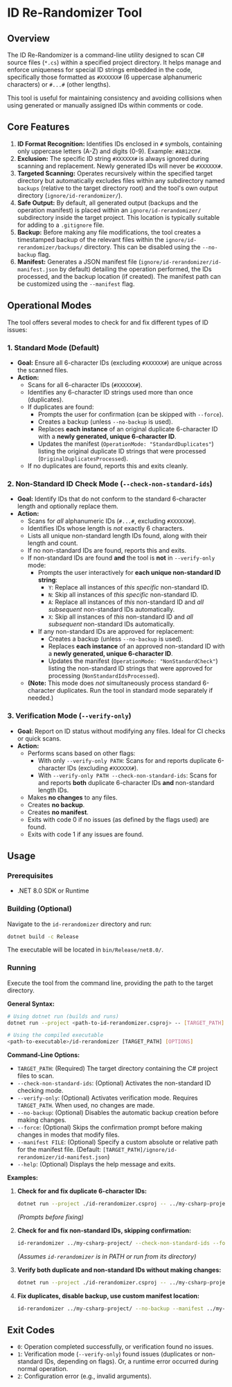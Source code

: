 # ID Re-Randomizer Tool

## Overview

The ID Re-Randomizer is a command-line utility designed to scan C# source files (`*.cs`) within a specified project directory. It helps manage and enforce uniqueness for special ID strings embedded in the code, specifically those formatted as `#XXXXXX#` (6 uppercase alphanumeric characters) or `#...#` (other lengths).

This tool is useful for maintaining consistency and avoiding collisions when using generated or manually assigned IDs within comments or code.

## Core Features

1.  **ID Format Recognition:** Identifies IDs enclosed in `#` symbols, containing only uppercase letters (A-Z) and digits (0-9). Example: `#AB12CD#`.
2.  **Exclusion:** The specific ID string `#XXXXXX#` is always ignored during scanning and replacement. Newly generated IDs will never be `#XXXXXX#`.
3.  **Targeted Scanning:** Operates recursively within the specified target directory but automatically excludes files within any subdirectory named `backups` (relative to the target directory root) and the tool's own output directory (`ignore/id-rerandomizer/`).
4.  **Safe Output:** By default, all generated output (backups and the operation manifest) is placed within an `ignore/id-rerandomizer/` subdirectory inside the target project. This location is typically suitable for adding to a `.gitignore` file.
5.  **Backup:** Before making any file modifications, the tool creates a timestamped backup of the relevant files within the `ignore/id-rerandomizer/backups/` directory. This can be disabled using the `--no-backup` flag.
6.  **Manifest:** Generates a JSON manifest file (`ignore/id-rerandomizer/id-manifest.json` by default) detailing the operation performed, the IDs processed, and the backup location (if created). The manifest path can be customized using the `--manifest` flag.

## Operational Modes

The tool offers several modes to check for and fix different types of ID issues:

### 1. Standard Mode (Default)

*   **Goal:** Ensure all 6-character IDs (excluding `#XXXXXX#`) are unique across the scanned files.
*   **Action:**
    *   Scans for all 6-character IDs (`#XXXXXX#`).
    *   Identifies any 6-character ID strings used more than once (duplicates).
    *   If duplicates are found:
        *   Prompts the user for confirmation (can be skipped with `--force`).
        *   Creates a backup (unless `--no-backup` is used).
        *   Replaces **each instance** of an original duplicate 6-character ID with a **newly generated, unique 6-character ID**.
        *   Updates the manifest (`OperationMode: "StandardDuplicates"`) listing the original duplicate ID strings that were processed (`OriginalDuplicatesProcessed`).
    *   If no duplicates are found, reports this and exits cleanly.

### 2. Non-Standard ID Check Mode (`--check-non-standard-ids`)

*   **Goal:** Identify IDs that do not conform to the standard 6-character length and optionally replace them.
*   **Action:**
    *   Scans for *all* alphanumeric IDs (`#...#`, excluding `#XXXXXX#`).
    *   Identifies IDs whose length is *not* exactly 6 characters.
    *   Lists all unique non-standard length IDs found, along with their length and count.
    *   If no non-standard IDs are found, reports this and exits.
    *   If non-standard IDs are found **and** the tool is **not** in `--verify-only` mode:
        *   Prompts the user interactively for **each unique non-standard ID string**:
            *   `Y`: Replace all instances of *this specific* non-standard ID.
            *   `N`: Skip all instances of *this specific* non-standard ID.
            *   `A`: Replace all instances of *this* non-standard ID and *all subsequent* non-standard IDs automatically.
            *   `X`: Skip all instances of *this* non-standard ID and *all subsequent* non-standard IDs automatically.
        *   If any non-standard IDs are approved for replacement:
            *   Creates a backup (unless `--no-backup` is used).
            *   Replaces **each instance** of an approved non-standard ID with a **newly generated, unique 6-character ID**.
            *   Updates the manifest (`OperationMode: "NonStandardCheck"`) listing the non-standard ID strings that were approved for processing (`NonStandardIdsProcessed`).
    *   **(Note:** This mode does *not* simultaneously process standard 6-character duplicates. Run the tool in standard mode separately if needed.)

### 3. Verification Mode (`--verify-only`)

*   **Goal:** Report on ID status without modifying any files. Ideal for CI checks or quick scans.
*   **Action:**
    *   Performs scans based on other flags:
        *   With only `--verify-only PATH`: Scans for and reports duplicate 6-character IDs (excluding `#XXXXXX#`).
        *   With `--verify-only PATH --check-non-standard-ids`: Scans for and reports **both** duplicate 6-character IDs **and** non-standard length IDs.
    *   Makes **no changes** to any files.
    *   Creates **no backup**.
    *   Creates **no manifest**.
    *   Exits with code 0 if no issues (as defined by the flags used) are found.
    *   Exits with code 1 if any issues are found.

## Usage

### Prerequisites

*   .NET 8.0 SDK or Runtime

### Building (Optional)

Navigate to the `id-rerandomizer` directory and run:
```bash
dotnet build -c Release
```
The executable will be located in `bin/Release/net8.0/`.

### Running

Execute the tool from the command line, providing the path to the target directory.

**General Syntax:**

```bash
# Using dotnet run (builds and runs)
dotnet run --project <path-to-id-rerandomizer.csproj> -- [TARGET_PATH] [OPTIONS]

# Using the compiled executable
<path-to-executable>/id-rerandomizer [TARGET_PATH] [OPTIONS]
```

**Command-Line Options:**

*   `TARGET_PATH`: (Required) The target directory containing the C# project files to scan.
*   `--check-non-standard-ids`: (Optional) Activates the non-standard ID checking mode.
*   `--verify-only`: (Optional) Activates verification mode. Requires `TARGET_PATH`. When used, no changes are made.
*   `--no-backup`: (Optional) Disables the automatic backup creation before making changes.
*   `--force`: (Optional) Skips the confirmation prompt before making changes in modes that modify files.
*   `--manifest FILE`: (Optional) Specify a custom absolute or relative path for the manifest file. (Default: `[TARGET_PATH]/ignore/id-rerandomizer/id-manifest.json`)
*   `--help`: (Optional) Displays the help message and exits.

**Examples:**

1.  **Check for and fix duplicate 6-character IDs:**
    ```bash
    dotnet run --project ./id-rerandomizer.csproj -- ../my-csharp-project/
    ```
    *(Prompts before fixing)*

2.  **Check for and fix non-standard IDs, skipping confirmation:**
    ```bash
    id-rerandomizer ../my-csharp-project/ --check-non-standard-ids --force
    ```
    *(Assumes `id-rerandomizer` is in PATH or run from its directory)*

3.  **Verify both duplicate and non-standard IDs without making changes:**
    ```bash
    dotnet run --project ./id-rerandomizer.csproj -- ../my-csharp-project/ --verify-only --check-non-standard-ids
    ```

4.  **Fix duplicates, disable backup, use custom manifest location:**
    ```bash
    id-rerandomizer ../my-csharp-project/ --no-backup --manifest ../my-project-output/rerandomizer-log.json
    ```

## Exit Codes

*   `0`: Operation completed successfully, or verification found no issues.
*   `1`: Verification mode (`--verify-only`) found issues (duplicates or non-standard IDs, depending on flags). Or, a runtime error occurred during normal operation.
*   `2`: Configuration error (e.g., invalid arguments).
